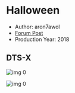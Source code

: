 # Halloween

* Author: aron7awol
* [Forum Post](https://www.avsforum.com/threads/bass-eq-for-filtered-movies.2995212/post-57394256)
* Production Year: 2018

## DTS-X

![img 0](https://i.imgur.com/SLxItim.jpg)

![img 0](https://i.imgur.com/VqXtA4B.jpg)

